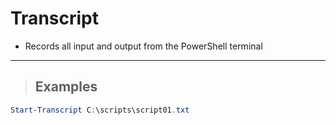 # Transcript

- Records all input and output from the PowerShell terminal

---

> ## **Examples**

```PowerShell
Start-Transcript C:\scripts\script01.txt
```